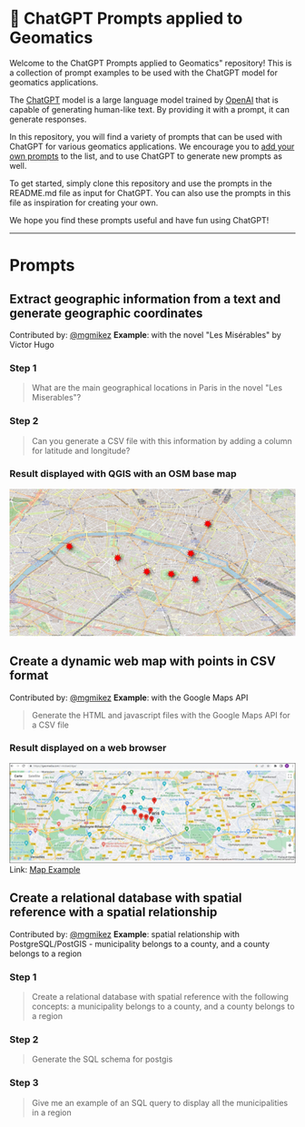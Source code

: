 <p align="center"><h1>🧠 ChatGPT Prompts applied to Geomatics</h1></p>

Welcome to the ChatGPT Prompts applied to Geomatics" repository! This is a collection of prompt examples to be used with the ChatGPT model for geomatics applications.

The [ChatGPT](https://chat.openai.com/chat) model is a large language model trained by [OpenAI](https://openai.com) that is capable of generating human-like text. By providing it with a prompt, it can generate responses.

In this repository, you will find a variety of prompts that can be used with ChatGPT for various geomatics applications. We encourage you to [add your own prompts](https://github.com/f/chatgpt-prompts-geomatics/edit/main/README.md) to the list, and to use ChatGPT to generate new prompts as well.

To get started, simply clone this repository and use the prompts in the README.md file as input for ChatGPT. You can also use the prompts in this file as inspiration for creating your own.

We hope you find these prompts useful and have fun using ChatGPT!

---

# Prompts

## Extract geographic information from a text and generate geographic coordinates
Contributed by: [@mgmikez](https://github.com/mgmikez)
**Example**: with the novel "Les Misérables" by Victor Hugo

### Step 1
>What are the main geographical locations in Paris in the novel "Les Miserables"?

### Step 2
>Can you generate a CSV file with this information by adding a column for latitude and longitude?

###  Result displayed with QGIS with an OSM base map
![alt text](https://github.com/mgmikez/chatgpt-prompts-geomatics/blob/main/images/miserables.jpg?raw=true)

## Create a dynamic web map with points in CSV format
Contributed by: [@mgmikez](https://github.com/mgmikez)
**Example**: with the Google Maps API

>Generate the HTML and javascript files with the Google Maps API for a CSV file

###  Result displayed on a web browser
![alt text](https://github.com/mgmikez/chatgpt-prompts-geomatics/blob/main/images/googlemaps.jpg?raw=true)
Link: [Map Example](http://igeomedia.com/~mickael/dga)

## Create a relational database with spatial reference with a spatial relationship 
Contributed by: [@mgmikez](https://github.com/mgmikez)
**Example**: spatial relationship with PostgreSQL/PostGIS -  municipality belongs to a county, and a county belongs to a region

### Step 1
>Create a relational database with spatial reference with the following concepts: a municipality belongs to a county, and a county belongs to a region

### Step 2
>Generate the SQL schema for postgis

### Step 3
>Give me an example of an SQL query to display all the municipalities in a region
